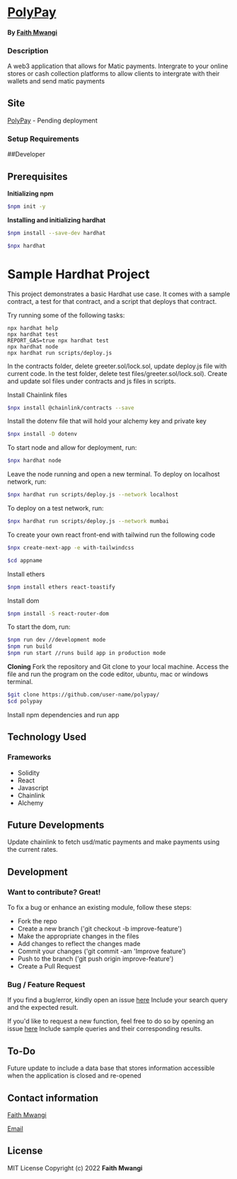 # [PolyPay](https://github.com/Miss-Faith/polypay)
#### By [Faith Mwangi](https://github.com/miss-faith)
### Description
A web3 application that allows for Matic payments. Intergrate to your online stores or cash collection platforms to allow clients to intergrate with their wallets and send matic payments


## Site
[PolyPay]() - Pending deployment
### Setup Requirements


##Developer
## Prerequisites
**Initializing npm**

```bash
$npm init -y
```
**Installing and initializing hardhat**

```bash
$npm install --save-dev hardhat
```
```bash
$npx hardhat
```

# Sample Hardhat Project

This project demonstrates a basic Hardhat use case. It comes with a sample contract, a test for that contract, and a script that deploys that contract.

Try running some of the following tasks:

```shell
npx hardhat help
npx hardhat test
REPORT_GAS=true npx hardhat test
npx hardhat node
npx hardhat run scripts/deploy.js
```

In the contracts folder, delete greeter.sol/lock.sol, update deploy.js file with current code. In the test folder, delete test files/greeter.sol/lock.sol). Create and update sol files under contracts and js files in scripts.

Install Chainlink files 
```bash
$npx install @chainlink/contracts --save
```

Install the dotenv file that will hold your alchemy key and private key
```bash
$npx install -D dotenv
```

To start node and allow for deployment, run:
```bash
$npx hardhat node
```
Leave the node running and open a new terminal. To deploy on localhost network, run:
```bash
$npx hardhat run scripts/deploy.js --network localhost
```

To deploy on a test network, run:
```bash
$npx hardhat run scripts/deploy.js --network mumbai
```

To create your own react front-end with tailwind run the following code
```bash
$npx create-next-app -e with-tailwindcss
```
```bash
$cd appname
```
Install ethers
```bash
$npm install ethers react-toastify
```
Install dom
```bash
$npm install -S react-router-dom
```
To start the dom, run:
```bash
$npm run dev //development mode
$npm run build 
$npm run start //runs build app in production mode
```

**Cloning**
Fork the repository and Git clone to your local machine. Access the file and run the program on the code editor, ubuntu, mac or windows terminal.

```bash
$git clone https://github.com/user-name/polypay/
$cd polypay
```

Install npm dependencies and run app

## Technology Used
### Frameworks
* Solidity
* React
* Javascript
* Chainlink
* Alchemy

## Future Developments
Update chainlink to fetch usd/matic payments and make payments using the current rates.


## Development
### Want to contribute? Great!
To fix a bug or enhance an existing module, follow these steps:
* Fork the repo
* Create a new branch ('git checkout -b improve-feature')
* Make the appropriate changes in the files
* Add changes to reflect the changes made
* Commit your changes ('git commit -am 'Improve feature')
* Push to the branch ('git push origin improve-feature')
* Create a Pull Request
### Bug / Feature Request
If you find a bug/error, kindly open an issue [here](https://github.com/miss-faith/polypay/issues/new)
Include your search query and the expected result.

If you'd like to request a new function, feel free to do so by opening an issue [here](https://github.com/miss-faith/polypay/issues/new)
Include sample queries and their corresponding results.
## To-Do
Future update to include a data base that stores information accessible when the application is closed and re-opened
## Contact information
[Faith Mwangi](https://github.com/miss-faith)

[Email](faithmissw@gmail.com)
## License
MIT License
Copyright (c) 2022 **Faith Mwangi**
